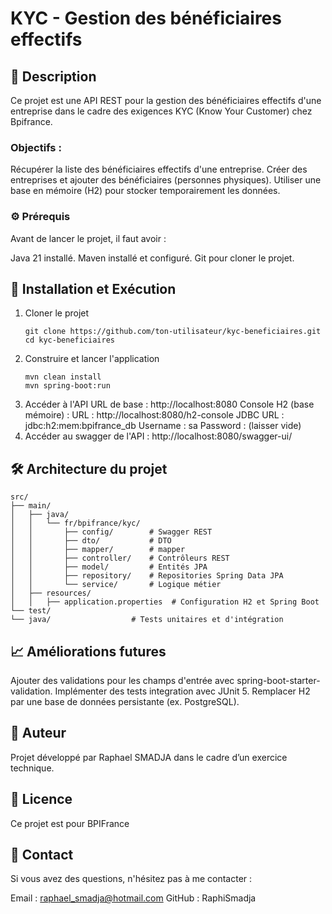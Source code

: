 # KYC - Gestion des bénéficiaires effectifs

## 📝 Description
Ce projet est une API REST pour la gestion des bénéficiaires effectifs d'une entreprise dans le cadre des exigences KYC (Know Your Customer) chez Bpifrance.

### Objectifs :
Récupérer la liste des bénéficiaires effectifs d'une entreprise.
Créer des entreprises et ajouter des bénéficiaires (personnes physiques).
Utiliser une base en mémoire (H2) pour stocker temporairement les données.

### ⚙ Prérequis
Avant de lancer le projet, il faut avoir :

Java 21 installé.
Maven installé et configuré.
Git pour cloner le projet.

## 🚀 Installation et Exécution
1. Cloner le projet
   ```
   git clone https://github.com/ton-utilisateur/kyc-beneficiaires.git
   cd kyc-beneficiaires
   ```
2. Construire et lancer l'application
   ```
   mvn clean install
   mvn spring-boot:run
   ```
3. Accéder à l'API URL de base : http://localhost:8080
   Console H2 (base mémoire) :
   URL : http://localhost:8080/h2-console
   JDBC URL : jdbc:h2:mem:bpifrance_db
   Username : sa
   Password : (laisser vide)
4. Accéder au swagger de l'API : http://localhost:8080/swagger-ui/

## 🛠 Architecture du projet

```
src/
├── main/
│   ├── java/
│   │   └── fr/bpifrance/kyc/
│   │       ├── config/        # Swagger REST
│   │       ├── dto/           # DTO
│   │       ├── mapper/        # mapper
│   │       ├── controller/    # Contrôleurs REST
│   │       ├── model/         # Entités JPA
│   │       ├── repository/    # Repositories Spring Data JPA
│   │       └── service/       # Logique métier
│   ├── resources/
│   │   ├── application.properties  # Configuration H2 et Spring Boot
└── test/
└── java/                  # Tests unitaires et d'intégration
```

## 📈 Améliorations futures
Ajouter des validations pour les champs d'entrée avec spring-boot-starter-validation.
Implémenter des tests integration avec JUnit 5.
Remplacer H2 par une base de données persistante (ex. PostgreSQL).

## 👤 Auteur
Projet développé par Raphael SMADJA dans le cadre d’un exercice technique.

## 📜 Licence
Ce projet est pour BPIFrance

## 📧 Contact
Si vous avez des questions, n'hésitez pas à me contacter :

Email : raphael_smadja@hotmail.com
GitHub : RaphiSmadja
